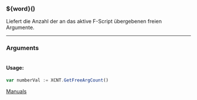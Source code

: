 ﻿### ${word}()
Liefert die Anzahl der an das aktive F-Script übergebenen freien Argumente.

----

### Arguments
```ts
```
#### Usage:
```ts
var numberVal := XCNT.GetFreeArgCount()
```

[Manuals](https://manuals.opacc.ch/docs/doku2401/F-Script/ScriptBlockFunc.XCNT.GetFreeArgCount.html)
